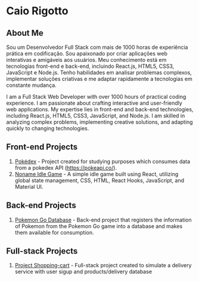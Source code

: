 # Caio Rigotto

## About Me
Sou um Desenvolvedor Full Stack com mais de 1000 horas de experiência prática em codificação. Sou apaixonado por criar aplicações web interativas e amigáveis aos usuários. Meu conhecimento está em tecnologias front-end e back-end, incluindo React.js, HTML5, CSS3, JavaScript e Node.js. Tenho habilidades em analisar problemas complexos, implementar soluções criativas e me adaptar rapidamente a tecnologias em constante mudança.


I am a Full Stack Web Developer with over 1000 hours of practical coding experience. I am passionate about crafting interactive and user-friendly web applications. My expertise lies in front-end and back-end technologies, including React.js, HTML5, CSS3, JavaScript, and Node.js. I am skilled in analyzing complex problems, implementing creative solutions, and adapting quickly to changing technologies.

## Front-end Projects
1. [Pokédex](https://github.com/CaioRig/portfolio/tree/main/projects/in-development/front-end/pokedex) - Project created for studying purposes which consumes data from a pokedex API (https://pokeapi.co/).
2. [Noname Idle Game](https://github.com/CaioRig/idle-game-noname/blob/main/README.md) - A simple idle game built using React, utilizing global state management, CSS, HTML, React Hooks, JavaScript, and Material UI.

## Back-end Projects
1. [Pokemon Go Database](https://github.com/CaioRig/portfolio/tree/main/projects/in-development/back-end/Pkm%20Go) - Back-end project that registers the information of Pokemon from the Pokemon Go game into a database and makes them available for consumption.

## Full-stack Projects
1. [Project Shopping-cart](https://github.com/CaioRig/portfolio/tree/main/projects/in-development/full-stack/shopping-cart) - Full-stack project created to simulate a delivery service with user sigup and products/delivery database
